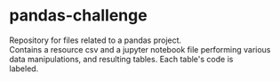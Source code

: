 # pandas-challenge
 Repository for files related to a pandas project.  
 Contains a resource csv and a jupyter notebook file performing various  
 data manipulations, and resulting tables. Each table's code is  
 labeled.
